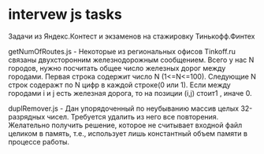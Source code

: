 # intervew js tasks

Задачи из Яндекс.Контест и экзаменов на стажировку Тинькофф.Финтех



getNumOfRoutes.js - Некоторые из региональных офисов Tinkoff.ru связаны двухсторонним железнодорожным сообщением.
Всего у нас N городов, нужно посчитать общее число железных дорог между городами.
Первая строка содержит число N (1<=N<=100).
Следующие N строк содеражт по N цифр в каждой строке(0 или 1). Если между городами i и j есть железная дорога,
то на позиции (i,j) стоит1 , иначе 0. 

duplRemover.js - Дан упорядоченный по неубыванию массив целых 32-разрядных чисел. Требуется удалить из него все повторения.
Желательно получить решение, которое не считывает входной файл целиком в память, т.е., использует лишь константный объем памяти в процессе работы.


